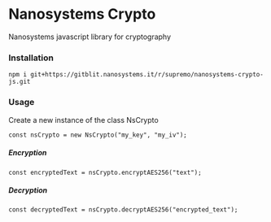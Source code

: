 
# Nanosystems Crypto

Nanosystems javascript library for cryptography

### Installation

```
npm i git+https://gitblit.nanosystems.it/r/supremo/nanosystems-crypto-js.git
```

### Usage
Create a new instance of the class NsCrypto

```
const nsCrypto = new NsCrypto("my_key", "my_iv");
```

##### Encryption

```
const encryptedText = nsCrypto.encryptAES256("text");
```

##### Decryption

```
const decryptedText = nsCrypto.decryptAES256("encrypted_text");
```